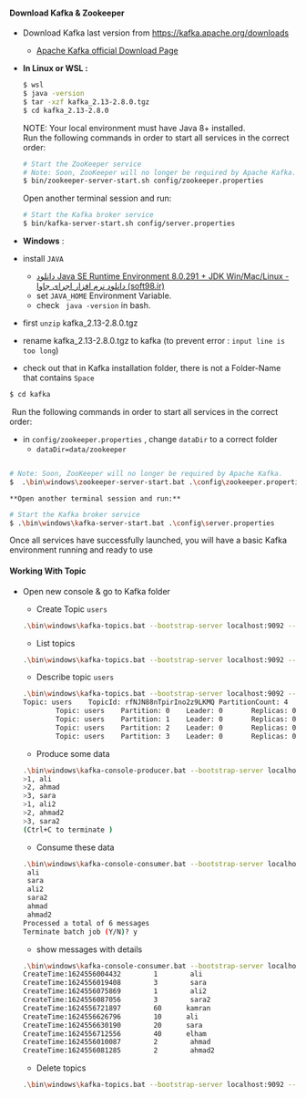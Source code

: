 #### Download Kafka & Zookeeper

- Download  Kafka last version from  https://kafka.apache.org/downloads

  - [Apache Kafka official Download Page](https://kafka.apache.org/downloads)
  
  
- **In Linux or WSL :**
  
  ```bash
  $ wsl
  $ java -version
  $ tar -xzf kafka_2.13-2.8.0.tgz
  $ cd kafka_2.13-2.8.0
  ```
  
     NOTE: Your local environment must have Java 8+ installed.    
      Run the following commands in order to start all services in the correct order:
      
  
  ```bash -- After version 3.9 ZooKeeper no longer be required
  # Start the ZooKeeper service
  # Note: Soon, ZooKeeper will no longer be required by Apache Kafka.
  $ bin/zookeeper-server-start.sh config/zookeeper.properties
  ```
  
    Open another terminal session and run:    
  ```bash
  # Start the Kafka broker service
  $ bin/kafka-server-start.sh config/server.properties
  ```
  
-  **Windows** :
   
  - install `JAVA`
    - [دانلود Java SE Runtime Environment 8.0.291 + JDK Win/Mac/Linux - دانلود نرم افزار اجرای جاوا (soft98.ir)](https://soft98.ir/software/692-sun-java-se-runtime-environment.html)
    - set `JAVA_HOME` Environment Variable.
    - check ` java -version` in bash.
  - first `unzip` kafka_2.13-2.8.0.tgz 
  - rename   kafka_2.13-2.8.0.tgz  to kafka (to prevent error : `input line is too long`)
  - check out that in Kafka installation folder, there is not a Folder-Name that contains `Space`
  
  ```bash
  $ cd kafka
  ```
  
  ​    Run the following commands in order to start all services in the correct order:    
  
  - in `config/zookeeper.properties` , change `dataDir` to a correct folder 
    - `dataDir=data/zookeeper`
  
  ```bash
  
  # Note: Soon, ZooKeeper will no longer be required by Apache Kafka.
  $  .\bin\windows\zookeeper-server-start.bat .\config\zookeeper.properties
  ```
  
    **Open another terminal session and run:**    
  ```bash
  # Start the Kafka broker service
  $ .\bin\windows\kafka-server-start.bat .\config\server.properties
  ```
  
  Once all services have successfully launched, you will have a basic Kafka environment running and ready to use

#### Working With Topic

- Open new console & go to Kafka folder 

  - Create Topic `users`

  ```bash
  .\bin\windows\kafka-topics.bat --bootstrap-server localhost:9092 --create  --topic users  --partitions 4 --replication-factor 1
  ```

  - List topics 

  ```bash
  .\bin\windows\kafka-topics.bat --bootstrap-server localhost:9092 --list
  ```
  
  - Describe topic `users`
  
  ```bash
  .\bin\windows\kafka-topics.bat --bootstrap-server localhost:9092 --describe --topic users
  Topic: users    TopicId: rfNJN88nTpirIno2z9LKMQ PartitionCount: 4       ReplicationFactor: 1    Configs: segment.bytes=1073741824
          Topic: users    Partition: 0    Leader: 0       Replicas: 0     Isr: 0
          Topic: users    Partition: 1    Leader: 0       Replicas: 0     Isr: 0
          Topic: users    Partition: 2    Leader: 0       Replicas: 0     Isr: 0
          Topic: users    Partition: 3    Leader: 0       Replicas: 0     Isr: 0
  ```
  
  - Produce some data
  
  ```bash
  .\bin\windows\kafka-console-producer.bat --bootstrap-server localhost:9092 --property key.separator=, --property parse.key=true --topic users
  >1, ali
  >2, ahmad
  >3, sara
  >1, ali2
  >2, ahmad2
  >3, sara2
  (Ctrl+C to terminate )
  ```
  
  - Consume these data
  
  ```bash
  .\bin\windows\kafka-console-consumer.bat --bootstrap-server localhost:9092 --topic users --from-beginning
   ali
   sara
   ali2
   sara2
   ahmad
   ahmad2
  Processed a total of 6 messages
  Terminate batch job (Y/N)? y
  
  ```
  
  - show messages with details
  
  ```bash
  .\bin\windows\kafka-console-consumer.bat --bootstrap-server localhost:9092 --topic users --from-beginning  --property print.timestamp=true --property print.key=true --property print.value=true
  CreateTime:1624556004432        1        ali
  CreateTime:1624556019408        3        sara
  CreateTime:1624556075869        1        ali2
  CreateTime:1624556087056        3        sara2
  CreateTime:1624556721897        60      kamran
  CreateTime:1624556626796        10      ali
  CreateTime:1624556630190        20      sara
  CreateTime:1624556712556        40      elham
  CreateTime:1624556010087        2        ahmad
  CreateTime:1624556081285        2        ahmad2
  
  ```
  
  - Delete topics
  
  ```bash
  .\bin\windows\kafka-topics.bat --bootstrap-server localhost:9092 --delete  --topic users 
  ```
  
  

